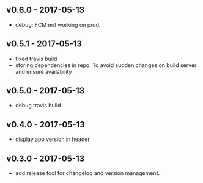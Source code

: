 ## v0.6.0 - 2017-05-13
* debug: FCM not working on prod. 

## v0.5.1 - 2017-05-13
* fixed travis build
* storing dependencies in repo. 
  To avoid sudden changes on build server and ensure availability 

## v0.5.0 - 2017-05-13
* debug travis build 

## v0.4.0 - 2017-05-13
* display app version in header

## v0.3.0 - 2017-05-13
* add release tool for changelog and version management. 
